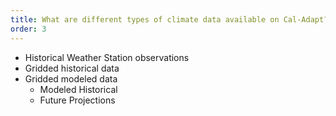 ```yaml
---
title: What are different types of climate data available on Cal-Adapt?
order: 3
---
```


- Historical Weather Station observations
- Gridded historical data
- Gridded modeled data
    - Modeled Historical
    - Future Projections

